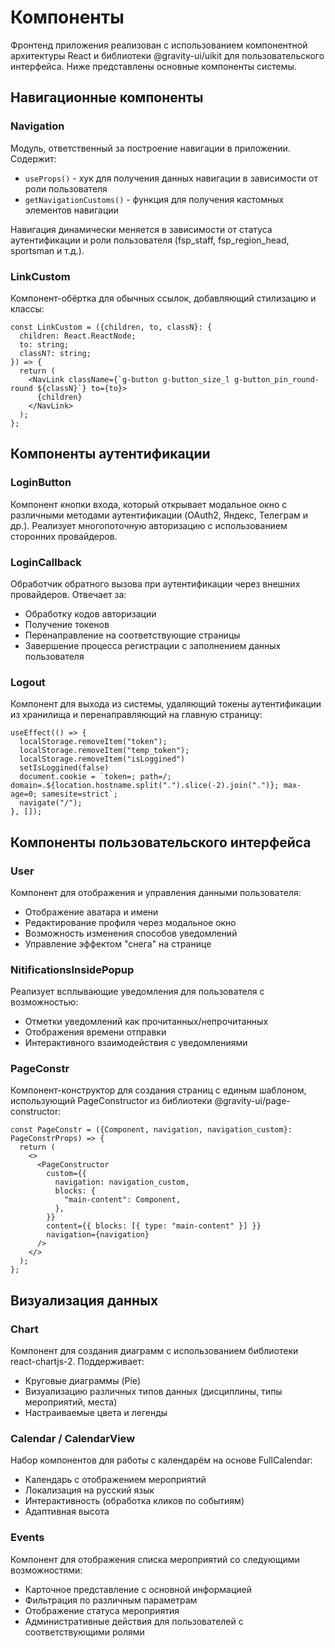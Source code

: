 # Компоненты

Фронтенд приложения реализован с использованием компонентной архитектуры React и библиотеки @gravity-ui/uikit для пользовательского интерфейса. Ниже представлены основные компоненты системы.

## Навигационные компоненты

### Navigation

Модуль, ответственный за построение навигации в приложении. Содержит:
- `useProps()` - хук для получения данных навигации в зависимости от роли пользователя
- `getNavigationCustoms()` - функция для получения кастомных элементов навигации

Навигация динамически меняется в зависимости от статуса аутентификации и роли пользователя (fsp_staff, fsp_region_head, sportsman и т.д.).

### LinkCustom

Компонент-обёртка для обычных ссылок, добавляющий стилизацию и классы:
```tsx
const LinkCustom = ({children, to, classN}: {
  children: React.ReactNode;
  to: string;
  classN?: string;
}) => {
  return (
    <NavLink className={`g-button g-button_size_l g-button_pin_round-round ${classN}`} to={to}>
      {children}
    </NavLink>
  );
};
```

## Компоненты аутентификации

### LoginButton

Компонент кнопки входа, который открывает модальное окно с различными методами аутентификации (OAuth2, Яндекс, Телеграм и др.). Реализует многопоточную авторизацию с использованием сторонних провайдеров.

### LoginCallback

Обработчик обратного вызова при аутентификации через внешних провайдеров. Отвечает за:
- Обработку кодов авторизации
- Получение токенов
- Перенаправление на соответствующие страницы
- Завершение процесса регистрации с заполнением данных пользователя

### Logout

Компонент для выхода из системы, удаляющий токены аутентификации из хранилища и перенаправляющий на главную страницу:
```tsx
useEffect(() => {
  localStorage.removeItem("token");
  localStorage.removeItem("temp_token");
  localStorage.removeItem("isLoggined")
  setIsLoggined(false)
  document.cookie = `token=; path=/; domain=.${location.hostname.split(".").slice(-2).join(".")}; max-age=0; samesite=strict`;
  navigate("/");
}, []);
```

## Компоненты пользовательского интерфейса

### User

Компонент для отображения и управления данными пользователя:
- Отображение аватара и имени
- Редактирование профиля через модальное окно
- Возможность изменения способов уведомлений
- Управление эффектом "снега" на странице

### NitificationsInsidePopup

Реализует всплывающие уведомления для пользователя с возможностью:
- Отметки уведомлений как прочитанных/непрочитанных
- Отображения времени отправки
- Интерактивного взаимодействия с уведомлениями

### PageConstr

Компонент-конструктор для создания страниц с единым шаблоном, использующий PageConstructor из библиотеки @gravity-ui/page-constructor:
```tsx
const PageConstr = ({Component, navigation, navigation_custom}: PageConstrProps) => {
  return (
    <>
      <PageConstructor
        custom={{
          navigation: navigation_custom,
          blocks: {
            "main-content": Component,
          },
        }}
        content={{ blocks: [{ type: "main-content" }] }}
        navigation={navigation}
      />
    </>
  );
};
```

## Визуализация данных

### Chart

Компонент для создания диаграмм с использованием библиотеки react-chartjs-2. Поддерживает:
- Круговые диаграммы (Pie)
- Визуализацию различных типов данных (дисциплины, типы мероприятий, места)
- Настраиваемые цвета и легенды

### Calendar / CalendarView

Набор компонентов для работы с календарём на основе FullCalendar:
- Календарь с отображением мероприятий
- Локализация на русский язык
- Интерактивность (обработка кликов по событиям)
- Адаптивная высота

### Events

Компонент для отображения списка мероприятий со следующими возможностями:
- Карточное представление с основной информацией
- Фильтрация по различным параметрам
- Отображение статуса мероприятия
- Административные действия для пользователей с соответствующими ролями
